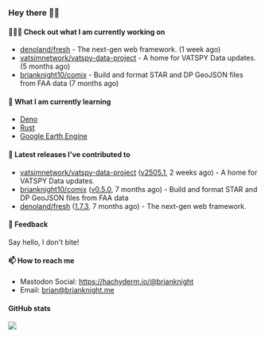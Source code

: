 ### Hey there 👋🏻

#### 👷🏻‍♂️ Check out what I am currently working on

- [denoland/fresh](https://github.com/denoland/fresh) - The next-gen web framework. (1 week ago)
- [vatsimnetwork/vatspy-data-project](https://github.com/vatsimnetwork/vatspy-data-project) - A home for VATSPY Data updates. (5 months ago)
- [brianknight10/comix](https://github.com/brianknight10/comix) - Build and format STAR and DP GeoJSON files from FAA data (7 months ago)

#### 🌱 What I am currently learning
- [Deno](https://deno.land/)
- [Rust](https://www.rust-lang.org/)
- [Google Earth Engine](https://earthengine.google.com/)

#### 🔭 Latest releases I've contributed to

- [vatsimnetwork/vatspy-data-project](https://github.com/vatsimnetwork/vatspy-data-project) ([v2505.1](https://github.com/vatsimnetwork/vatspy-data-project/releases/tag/v2505.1), 2 weeks ago) - A home for VATSPY Data updates.
- [brianknight10/comix](https://github.com/brianknight10/comix) ([v0.5.0](https://github.com/brianknight10/comix/releases/tag/v0.5.0), 7 months ago) - Build and format STAR and DP GeoJSON files from FAA data
- [denoland/fresh](https://github.com/denoland/fresh) ([1.7.3](https://github.com/denoland/fresh/releases/tag/1.7.3), 7 months ago) - The next-gen web framework.

#### 💬 Feedback

Say hello, I don't bite!

#### 📫 How to reach me

- Mastodon Social: <a rel="me" href="https://hachyderm.io/@brianknight">https://hachyderm.io/@brianknight</a>
- Email: brian@brianknight.me

#### GitHub stats

![](https://github-profile-summary-cards.vercel.app/api/cards/profile-details?username=brianknight10&theme=github)